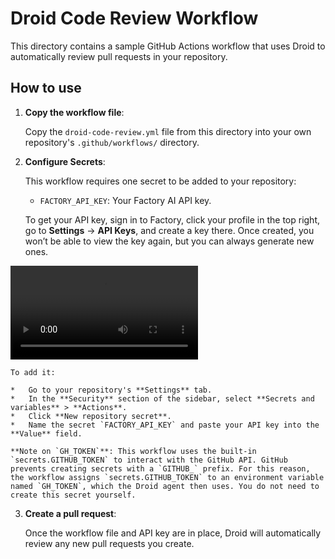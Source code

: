 # Droid Code Review Workflow

This directory contains a sample GitHub Actions workflow that uses Droid to automatically review pull requests in your repository.

## How to use

1.  **Copy the workflow file**:

    Copy the `droid-code-review.yml` file from this directory into your own repository's `.github/workflows/` directory.

2.  **Configure Secrets**:

    This workflow requires one secret to be added to your repository:

    *   `FACTORY_API_KEY`: Your Factory AI API key.

    To get your API key, sign in to Factory, click your profile in the top right, go to **Settings** → **API Keys**, and create a key there. Once created, you won’t be able to view the key again, but you can always generate new ones.

<video controls src="/images/factory-api-key.mp4"></video>

    To add it:

    *   Go to your repository's **Settings** tab.
    *   In the **Security** section of the sidebar, select **Secrets and variables** > **Actions**.
    *   Click **New repository secret**.
    *   Name the secret `FACTORY_API_KEY` and paste your API key into the **Value** field.

    **Note on `GH_TOKEN`**: This workflow uses the built-in `secrets.GITHUB_TOKEN` to interact with the GitHub API. GitHub prevents creating secrets with a `GITHUB_` prefix. For this reason, the workflow assigns `secrets.GITHUB_TOKEN` to an environment variable named `GH_TOKEN`, which the Droid agent then uses. You do not need to create this secret yourself.

3.  **Create a pull request**:

    Once the workflow file and API key are in place, Droid will automatically review any new pull requests you create.
